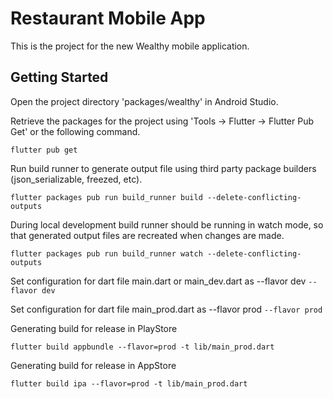 # Restaurant Mobile App

This is the project for the new Wealthy mobile application.

## Getting Started

Open the project directory 'packages/wealthy' in Android Studio.

Retrieve the packages for the project using 'Tools -> Flutter -> Flutter Pub Get' or the following command.
```
flutter pub get
```

Run build runner to generate output file using third party package builders (json_serializable,
freezed, etc).

```
flutter packages pub run build_runner build --delete-conflicting-outputs
```

During local development build runner should be running in watch mode, so that generated output
files are recreated when changes are made.

```
flutter packages pub run build_runner watch --delete-conflicting-outputs
```

Set configuration for dart file main.dart or main_dev.dart as --flavor dev
```--flavor dev```

Set configuration for dart file main_prod.dart as --flavor prod
```--flavor prod```

Generating build for release in PlayStore

``` 
flutter build appbundle --flavor=prod -t lib/main_prod.dart
```

Generating build for release in AppStore

``` 
flutter build ipa --flavor=prod -t lib/main_prod.dart
```